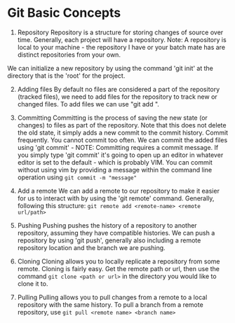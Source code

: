 # Git Basic Concepts

1. Repository
Repository is a structure for storing changes of source over time.
Generally, each project will have a repository.  Note: A repository
is local to your machine - the repository I have or your batch mate
has are distinct repositories from your own.

We can initialize a new repository by using the command 'git init' 
at the directory that is the 'root' for the project.

2. Adding files
By default no files are considered a part of the repository (tracked files),
we need to add files for the repository to track new or changed files.
To add files we can use "git add <file name or directory>".

3. Committing
Committing is the process of saving the new state (or changes) to
files as part of the repository. Note that this does not delete
the old state, it simply adds a new commit to the commit history.
Commit frequently. You cannot commit too often. We can commit the 
added files using 'git commit' - NOTE: Committing requires a commit 
message. If you simply type 'git commit' it's going to open up an 
editor in whatever editor is set to the default - which is probably
VIM. You can commit without using vim by providing a message within
the command line operation using `git commit -m "message"`

4. Add a remote
We can add a remote to our repository to make it easier for us to interact with
by using the 'git remote' command.  Generally, following this structure:
`git remote add <remote-name> <remote url/path>`

5. Pushing
Pushing pushes the history of a repository to another repository, assuming
they have compatible histories. We can push a repository by using 'git push',
generally also including a remote repository location and the branch we are pushing.

6. Cloning
Cloning allows you to locally replicate a repository from some remote. Cloning is
fairly easy.  Get the remote path or url, then use the command `git clone <path or url>`
in the directory you would like to clone it to.

7. Pulling
Pulling allows you to pull changes from a remote to a local repository with the same
history. To pull a branch from a remote repository, use 
`git pull <remote name> <branch name>`







